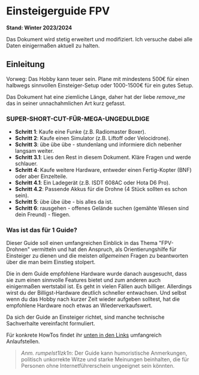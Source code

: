 # Einsteigerguide FPV

**Stand: Winter 2023/2024**

Das Dokument wird stetig erweitert und modifiziert. Ich versuche dabei alle Daten einigermaßen aktuell zu halten.

## Einleitung

Vorweg: Das Hobby kann teuer sein. Plane mit mindestens 500€ für einen halbwegs sinnvollen Einsteiger-Setup oder 1000-1500€ für ein gutes Setup.

Das Dokument hat eine ziemliche Länge, daher hat der liebe *remove_me* das in seiner unnachahmlichen Art kurz gefasst.

### SUPER-SHORT-CUT-FÜR-MEGA-UNGEDULDIGE

- **Schritt 1**: Kaufe eine Funke (z.B. Radiomaster Boxer).
- **Schritt 2**: Kaufe einen Simulator (z.B. Liftoff oder Velocidrone).
- **Schritt 3**: übe übe übe - stundenlang und informiere dich nebenher langsam weiter.
- **Schritt 3.1**: Lies den Rest in diesem Dokument. Kläre Fragen und werde schlauer.
- **Schritt 4**: Kaufe weitere Hardware, entweder einen Fertig-Kopter (BNF) oder aber Einzelteile.
- **Schritt 4.1**: Ein Ladegerät (z.B. ISDT 608AC oder Hota D6 Pro).
- **Schritt 4.2**: Passende Akkus für die Drohne (4 Stück sollten es schon sein).
- **Schritt 5**: übe übe übe - bis alles da ist.
- **Schritt 6**: rausgehen - offenes Gelände suchen (gemähte Wiesen sind dein Freund) - fliegen.

### Was ist das für 1 Guide?

Dieser Guide soll einen umfangreichen Einblick in das Thema "FPV-Drohnen" vermitteln und hat den Anspruch, als Orientierungshilfe für Einsteiger zu dienen und die meisten *allgemeinen* Fragen zu beantworten über die man beim Einstieg stolpert.

Die in dem Guide empfohlene Hardware wurde danach ausgesucht, dass sie zum einen sinnvolle Features bietet und zum anderen auch einigermaßen wertstabil ist. Es geht in vielen Fällen auch billiger. Allerdings wirst du der Billigst-Hardware deutlich schneller entwachsen. Und selbst wenn du das Hobby nach kurzer Zeit wieder aufgeben solltest, hat die empfohlene Hardware noch etwas an Wiederverkaufswert.

Da sich der Guide an Einsteiger richtet, sind manche technische Sachverhalte vereinfacht formuliert.

Für konkrete HowTos findet ihr [unten in den Links](/008_linklist.html) umfangreich Anlaufstellen.

> *Anm. rumpelst1lzk1n*: Der Guide kann humoristische Anmerkungen, politisch unkorrekte Witze und starke Meinungen beinhalten, die für Personen ohne Internetführerschein ungeeignet sein könnten.
